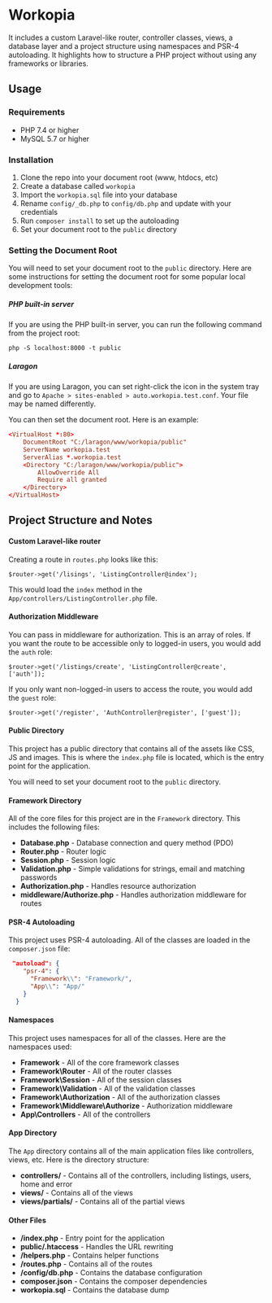 # Workopia

It includes a custom Laravel-like router, controller classes, views, a database layer and a project structure using namespaces and PSR-4 autoloading. It highlights how to structure a PHP project without using any frameworks or libraries.

<!-- ![Workopia](/public/images/screen.jpg) -->

## Usage

### Requirements

-   PHP 7.4 or higher
-   MySQL 5.7 or higher

### Installation

1. Clone the repo into your document root (www, htdocs, etc)
2. Create a database called `workopia`
3. Import the `workopia.sql` file into your database
4. Rename `config/_db.php` to `config/db.php` and update with your credentials
5. Run `composer install` to set up the autoloading
6. Set your document root to the `public` directory

### Setting the Document Root

You will need to set your document root to the `public` directory. Here are some instructions for setting the document root for some popular local development tools:

##### PHP built-in server

If you are using the PHP built-in server, you can run the following command from the project root:

`php -S localhost:8000 -t public`

##### Laragon

If you are using Laragon, you can set right-click the icon in the system tray and go to `Apache > sites-enabled > auto.workopia.test.conf`. Your file may be named differently.

You can then set the document root. Here is an example:

```conf
<VirtualHost *:80>
    DocumentRoot "C:/laragon/www/workopia/public"
    ServerName workopia.test
    ServerAlias *.workopia.test
    <Directory "C:/laragon/www/workopia/public">
        AllowOverride All
        Require all granted
    </Directory>
</VirtualHost>
```

## Project Structure and Notes

#### Custom Laravel-like router

Creating a route in `routes.php` looks like this:

`$router->get('/lisings', 'ListingController@index');`

This would load the `index` method in the `App/controllers/ListingController.php` file.

#### Authorization Middleware

You can pass in middleware for authorization. This is an array of roles. If you want the route to be accessible only to logged-in users, you would add the `auth` role:

`$router->get('/listings/create', 'ListingController@create', ['auth']);`

If you only want non-logged-in users to access the route, you would add the `guest` role:

`$router->get('/register', 'AuthController@register', ['guest']);`

#### Public Directory

This project has a public directory that contains all of the assets like CSS, JS and images. This is where the `index.php` file is located, which is the entry point for the application.

You will need to set your document root to the `public` directory.

#### Framework Directory

All of the core files for this project are in the `Framework` directory. This includes the following files:

-   **Database.php** - Database connection and query method (PDO)
-   **Router.php** - Router logic
-   **Session.php** - Session logic
-   **Validation.php** - Simple validations for strings, email and matching passwords
-   **Authorization.php** - Handles resource authorization
-   **middleware/Authorize.php** - Handles authorization middleware for routes

#### PSR-4 Autoloading

This project uses PSR-4 autoloading. All of the classes are loaded in the `composer.json` file:

```json
 "autoload": {
    "psr-4": {
      "Framework\\": "Framework/",
      "App\\": "App/"
    }
  }
```

#### Namespaces

This project uses namespaces for all of the classes. Here are the namespaces used:

-   **Framework** - All of the core framework classes
-   **Framework\Router** - All of the router classes
-   **Framework\Session** - All of the session classes
-   **Framework\Validation** - All of the validation classes
-   **Framework\Authorization** - All of the authorization classes
-   **Framework\Middleware\Authorize** - Authorization middleware
-   **App\Controllers** - All of the controllers

#### App Directory

The `App` directory contains all of the main application files like controllers, views, etc. Here is the directory structure:

-   **controllers/** - Contains all of the controllers, including listings, users, home and error
-   **views/** - Contains all of the views
-   **views/partials/** - Contains all of the partial views

#### Other Files

-   **/index.php** - Entry point for the application
-   **public/.htaccess** - Handles the URL rewriting
-   **/helpers.php** - Contains helper functions
-   **/routes.php** - Contains all of the routes
-   **/config/db.php** - Contains the database configuration
-   **composer.json** - Contains the composer dependencies
-   **workopia.sql** - Contains the database dump
